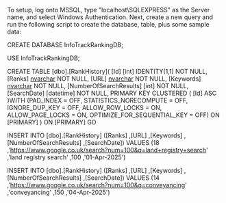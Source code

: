 ﻿To setup, log onto MSSQL, type "localhost\SQLEXPRESS" as the Server name, and select Windows Authentication.
Next, create a new query and run the following script to create the database, table, plus some sample data:

CREATE DATABASE InfoTrackRankingDB;

USE InfoTrackRankingDB;

CREATE TABLE [dbo].[RankHistory](
	[Id] [int] IDENTITY(1,1) NOT NULL,
	[Ranks] [nvarchar](255) NOT NULL,
	[URL] [nvarchar](255) NOT NULL,
	[Keywords] [nvarchar](255) NOT NULL,
	[NumberOfSearchResults] [int] NOT NULL,
	[SearchDate] [datetime] NOT NULL,
PRIMARY KEY CLUSTERED 
(
	[Id] ASC
)WITH (PAD_INDEX = OFF, STATISTICS_NORECOMPUTE = OFF, IGNORE_DUP_KEY = OFF, ALLOW_ROW_LOCKS = ON, ALLOW_PAGE_LOCKS = ON, OPTIMIZE_FOR_SEQUENTIAL_KEY = OFF) ON [PRIMARY]
) ON [PRIMARY]
GO

INSERT INTO [dbo].[RankHistory]
           ([Ranks]
           ,[URL]
           ,[Keywords]
           ,[NumberOfSearchResults]
           ,[SearchDate])
     VALUES
           (18
           ,'https://www.google.co.uk/search?num=100&q=land+registry+search'
           ,'land registry search'
           ,100
           ,'01-Apr-2025')

INSERT INTO [dbo].[RankHistory]
           ([Ranks]
           ,[URL]
           ,[Keywords]
           ,[NumberOfSearchResults]
           ,[SearchDate])
     VALUES
           (14
           ,'https://www.google.co.uk/search?num=100&q=conveyancing'
           ,'conveyancing'
           ,150
           ,'04-Apr-2025')
